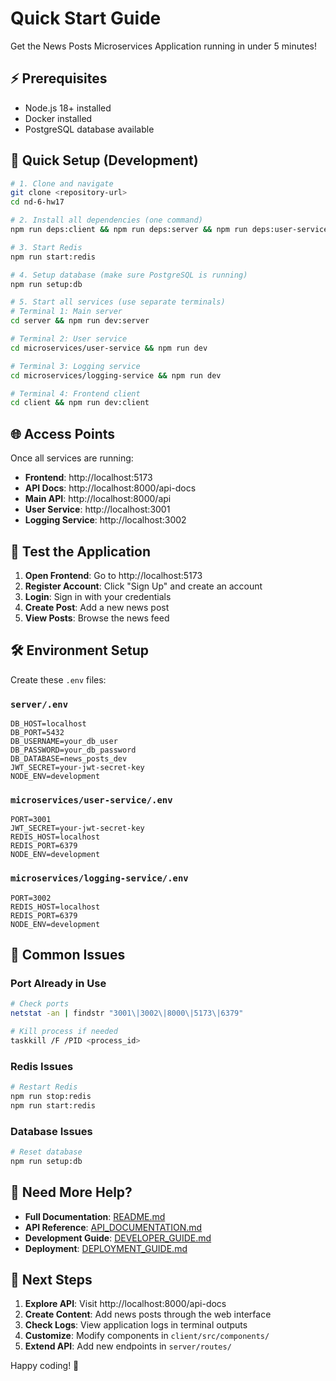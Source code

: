 # Quick Start Guide

Get the News Posts Microservices Application running in under 5 minutes!

## ⚡ Prerequisites

- Node.js 18+ installed
- Docker installed
- PostgreSQL database available

## 🚀 Quick Setup (Development)

```bash
# 1. Clone and navigate
git clone <repository-url>
cd nd-6-hw17

# 2. Install all dependencies (one command)
npm run deps:client && npm run deps:server && npm run deps:user-service && npm run deps:logging-service

# 3. Start Redis
npm run start:redis

# 4. Setup database (make sure PostgreSQL is running)
npm run setup:db

# 5. Start all services (use separate terminals)
# Terminal 1: Main server
cd server && npm run dev:server

# Terminal 2: User service  
cd microservices/user-service && npm run dev

# Terminal 3: Logging service
cd microservices/logging-service && npm run dev

# Terminal 4: Frontend client
cd client && npm run dev:client
```

## 🌐 Access Points

Once all services are running:

- **Frontend**: http://localhost:5173
- **API Docs**: http://localhost:8000/api-docs
- **Main API**: http://localhost:8000/api
- **User Service**: http://localhost:3001
- **Logging Service**: http://localhost:3002

## 🧪 Test the Application

1. **Open Frontend**: Go to http://localhost:5173
2. **Register Account**: Click "Sign Up" and create an account
3. **Login**: Sign in with your credentials
4. **Create Post**: Add a new news post
5. **View Posts**: Browse the news feed

## 🛠️ Environment Setup

Create these `.env` files:

### `server/.env`
```env
DB_HOST=localhost
DB_PORT=5432
DB_USERNAME=your_db_user
DB_PASSWORD=your_db_password
DB_DATABASE=news_posts_dev
JWT_SECRET=your-jwt-secret-key
NODE_ENV=development
```

### `microservices/user-service/.env`
```env
PORT=3001
JWT_SECRET=your-jwt-secret-key
REDIS_HOST=localhost
REDIS_PORT=6379
NODE_ENV=development
```

### `microservices/logging-service/.env`
```env
PORT=3002
REDIS_HOST=localhost
REDIS_PORT=6379
NODE_ENV=development
```

## 🔧 Common Issues

### Port Already in Use
```bash
# Check ports
netstat -an | findstr "3001\|3002\|8000\|5173\|6379"

# Kill process if needed
taskkill /F /PID <process_id>
```

### Redis Issues
```bash
# Restart Redis
npm run stop:redis
npm run start:redis
```

### Database Issues
```bash
# Reset database
npm run setup:db
```

## 📖 Need More Help?

- **Full Documentation**: [README.md](README.md)
- **API Reference**: [API_DOCUMENTATION.md](API_DOCUMENTATION.md)
- **Development Guide**: [DEVELOPER_GUIDE.md](DEVELOPER_GUIDE.md)
- **Deployment**: [DEPLOYMENT_GUIDE.md](DEPLOYMENT_GUIDE.md)

## 🎯 Next Steps

1. **Explore API**: Visit http://localhost:8000/api-docs
2. **Create Content**: Add news posts through the web interface
3. **Check Logs**: View application logs in terminal outputs
4. **Customize**: Modify components in `client/src/components/`
5. **Extend API**: Add new endpoints in `server/routes/`

Happy coding! 🎉
